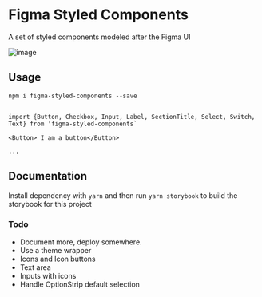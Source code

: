 # Figma Styled Components
A set of styled components modeled after the Figma UI

![image](https://user-images.githubusercontent.com/170681/62256697-2b65f500-b3b7-11e9-9937-7673ab072c84.png)

## Usage

```npm i figma-styled-components --save```

```

import {Button, Checkbox, Input, Label, SectionTitle, Select, Switch, Text} from 'figma-styled-components`

<Button> I am a button</Button>

...

```

## Documentation
Install dependency with `yarn` and then run `yarn storybook` to build the storybook for this project


### Todo
* Document more, deploy somewhere.
* Use a theme wrapper
* Icons and Icon buttons
* Text area
* Inputs with icons
* Handle OptionStrip default selection
